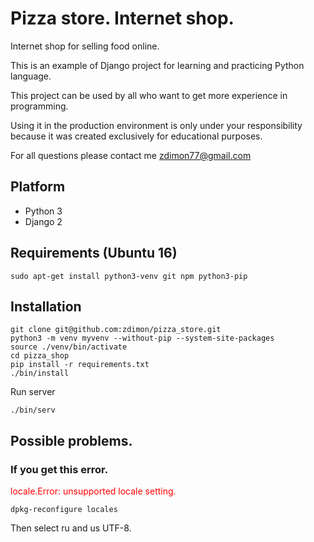 # Pizza store. Internet shop.

Internet shop for selling food online.

This is an example of Django project for learning and practicing Python language.

This project can be used by all who want to get more experience in programming.  

Using it in the production environment is only under your responsibility because it was created exclusively for educational purposes.

For all questions please contact me zdimon77@gmail.com


## Platform

- Python 3
- Django 2

## Requirements (Ubuntu 16)

    sudo apt-get install python3-venv git npm python3-pip
    

## Installation
    
    git clone git@github.com:zdimon/pizza_store.git
    python3 -m venv myvenv --without-pip --system-site-packages
    source ./venv/bin/activate
    cd pizza_shop
    pip install -r requirements.txt
    ./bin/install
    
Run server

    ./bin/serv
    
## Possible problems.	
	
### If you get this error.

<p style="color: red">locale.Error: unsupported locale setting.</p>
	
	dpkg-reconfigure locales

Then select ru and us UTF-8.

